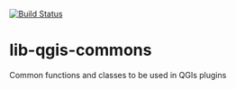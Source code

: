 [![Build Status](https://travis-ci.org/boundlessgeo/lib-qgis-commons.svg?branch=master)](https://travis-ci.org/boundlessgeo/lib-qgis-commons)

# lib-qgis-commons
Common functions and classes to be used in QGIs plugins
